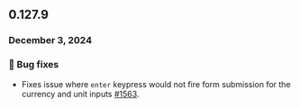 ## 0.127.9

### December 3, 2024

### 🐛 Bug fixes

- Fixes issue where `enter` keypress would not fire form submission for the currency and unit inputs [#1563](https://github.com/formkit/formkit/issues/1563).